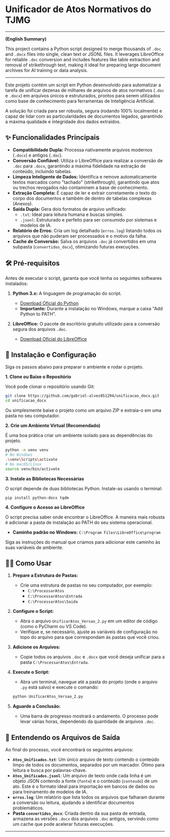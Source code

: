 # **Unificador de Atos Normativos do TJMG**

---
**(English Summary)**

This project contains a Python script designed to merge thousands of `.doc` and `.docx` files into single, clean text or JSONL files. It leverages LibreOffice for reliable `.doc` conversion and includes features like table extraction and removal of strikethrough text, making it ideal for preparing large document archives for AI training or data analysis.

---

Este projeto contém um script em Python desenvolvido para automatizar a tarefa de unificar dezenas de milhares de arquivos de atos normativos (`.doc` e `.docx`) em arquivos únicos e estruturados, prontos para serem utilizados como base de conhecimento para ferramentas de Inteligência Artificial.

A solução foi criada para ser robusta, segura (rodando 100% localmente) e capaz de lidar com as particularidades de documentos legados, garantindo a máxima qualidade e integridade dos dados extraídos.

## ✨ Funcionalidades Principais

  * **Compatibilidade Dupla:** Processa nativamente arquivos modernos (`.docx`) e antigos (`.doc`).
  * **Conversão Confiável:** Utiliza o LibreOffice para realizar a conversão de `.doc` para `.docx`, garantindo a máxima fidelidade na extração de conteúdo, incluindo tabelas.
  * **Limpeza Inteligente de Dados:** Identifica e remove automaticamente textos marcados como "tachado" (strikethrough), garantindo que atos ou trechos revogados não contaminem a base de conhecimento.
  * **Extração Completa:** É capaz de ler e extrair corretamente o texto do corpo dos documentos e também de dentro de tabelas complexas (Anexos).
  * **Saída Dupla:** Gera dois formatos de arquivo unificado:
      * `.txt`: Ideal para leitura humana e buscas simples.
      * `.jsonl`: Estruturado e perfeito para ser consumido por sistemas e modelos de IA.
  * **Relatório de Erros:** Cria um log detalhado (`erros.log`) listando todos os arquivos que não puderam ser processados e o motivo da falha.
  * **Cache de Conversão:** Salva os arquivos `.doc` já convertidos em uma subpasta (`convertidos_docx`), otimizando futuras execuções.

## 🛠️ Pré-requisitos

Antes de executar o script, garanta que você tenha os seguintes softwares instalados:

1.  **Python 3.x:** A linguagem de programação do script.

      * [Download Oficial do Python](https://www.python.org/)
      * **Importante:** Durante a instalação no Windows, marque a caixa "Add Python to PATH".

2.  **LibreOffice:** O pacote de escritório gratuito utilizado para a conversão segura dos arquivos `.doc`.

      * [Download Oficial do LibreOffice](https://pt-br.libreoffice.org/baixe-ja/libreoffice-novo/)

## 🚀 Instalação e Configuração

Siga os passos abaixo para preparar o ambiente e rodar o projeto.

**1. Clone ou Baixe o Repositório**

Você pode clonar o repositório usando Git:

```bash
git clone https://github.com/gabriel-alves051294/unificacao_docx.git
cd unificacao_docx
```

Ou simplesmente baixe o projeto como um arquivo ZIP e extraia-o em uma pasta no seu computador.

**2. Crie um Ambiente Virtual (Recomendado)**

É uma boa prática criar um ambiente isolado para as dependências do projeto.

```bash
python -m venv venv
# No Windows
.\venv\Scripts\activate
# No macOS/Linux
source venv/bin/activate
```

**3. Instale as Bibliotecas Necessárias**

O script depende de duas bibliotecas Python. Instale-as usando o terminal:

```
pip install python-docx tqdm
```

**4. Configure o Acesso ao LibreOffice**

O script precisa saber onde encontrar o LibreOffice. A maneira mais robusta é adicionar a pasta de instalação ao PATH do seu sistema operacional.

  * **Caminho padrão no Windows:** `C:\Program Files\LibreOffice\program`

Siga as instruções do manual que criamos para adicionar este caminho às suas variáveis de ambiente.

## 🏃‍♂️ Como Usar

1.  **Prepare a Estrutura de Pastas:**

      * Crie uma estrutura de pastas no seu computador, por exemplo:
          * `C:\ProcessarAtos`
          * `C:\ProcessarAtos\Entrada`
          * `C:\ProcessarAtos\Saida`

2.  **Configure o Script:**

      * Abra o arquivo `UnificarAtos_Versao_2.py` em um editor de código (como o PyCharm ou VS Code).
      * Verifique e, se necessário, ajuste as variáveis de configuração no topo do arquivo para que correspondam às pastas que você criou.

3.  **Adicione os Arquivos:**

      * Copie todos os arquivos `.doc` e `.docx` que você deseja unificar para a pasta `C:\ProcessarAtos\Entrada`.

4.  **Execute o Script:**

      * Abra um terminal, navegue até a pasta do projeto (onde o arquivo `.py` está salvo) e execute o comando:

    <!-- end list -->

    ```bash
    python UnificarAtos_Versao_2.py
    ```

5.  **Aguarde a Conclusão:**

      * Uma barra de progresso mostrará o andamento. O processo pode levar várias horas, dependendo da quantidade de arquivos `.doc`.

## 📄 Entendendo os Arquivos de Saída

Ao final do processo, você encontrará os seguintes arquivos:

  * **`Atos_Unificados.txt`**: Um único arquivo de texto contendo o conteúdo limpo de todos os documentos, separados por um marcador. Ótimo para leitura e busca por palavras-chave.
  * **`Atos_Unificados.jsonl`**: Um arquivo de texto onde cada linha é um objeto JSON contendo a fonte (`fonte`) e o conteúdo (`conteudo`) de um ato. Este é o formato ideal para importação em bancos de dados ou para treinamento de modelos de IA.
  * **`erros.log`**: Um relatório que lista todos os arquivos que falharam durante a conversão ou leitura, ajudando a identificar documentos problemáticos.
  * **Pasta `convertidos_docx`**: Criada dentro da sua pasta de entrada, armazena as versões `.docx` dos arquivos `.doc` antigos, servindo como um cache que pode acelerar futuras execuções.

-----

